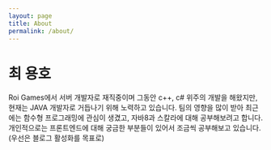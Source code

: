 ```yaml
---
layout: page
title: About
permalink: /about/
---
```


# 최 용호

 Roi Games에서 서버 개발자로 재직중이며 그동안 c++, c# 위주의 개발을 해왔지만, 현재는 JAVA 개발자로 거듭나기 위해 노력하고 있습니다. 팀의 영향을 많이 받아 최근에는 함수형 프로그래밍에 관심이 생겼고, 자바8과 스칼라에 대해 공부해보려고 합니다. 개인적으로는 프론트엔드에 대해 궁금한 부분들이 있어서 조금씩 공부해보고 있습니다. (우선은 블로그 활성화를 목표로)
